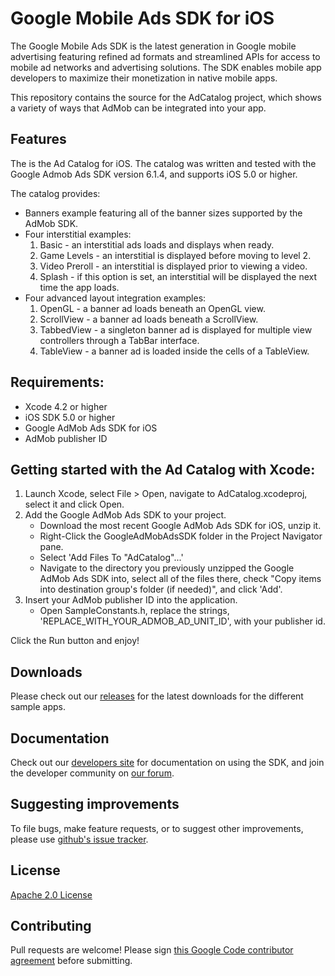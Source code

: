 Google Mobile Ads SDK for iOS
=============================
The Google Mobile Ads SDK is the latest generation in Google mobile advertising featuring refined ad formats and streamlined APIs for access to mobile ad networks and advertising solutions. The SDK enables mobile app developers to maximize their monetization in native mobile apps.

This repository contains the source for the AdCatalog project, which shows a variety of ways that AdMob can be integrated into your app.

Features
--------

The is the Ad Catalog for iOS.  The catalog was written and tested with the
Google Admob Ads SDK version 6.1.4, and supports iOS 5.0 or higher.

The catalog provides:
* Banners example featuring all of the banner sizes supported  by the AdMob
  SDK.
* Four interstitial examples:
  1. Basic - an interstitial ads loads and displays when ready.
  2. Game Levels - an interstitial is displayed before moving to level 2.
  3. Video Preroll - an interstitial is displayed prior to viewing a video.
  4. Splash - if this option is set, an interstitial will be displayed the next
     time the app loads.
* Four advanced layout integration examples:
  1. OpenGL - a banner ad loads beneath an OpenGL view.
  2. ScrollView - a banner ad loads beneath a ScrollView.
  3. TabbedView - a singleton banner ad is displayed for multiple view
     controllers through a TabBar interface.
  4. TableView - a banner ad is loaded inside the cells of a TableView.

Requirements:
--------------
* Xcode 4.2 or higher
* iOS SDK 5.0 or higher
* Google AdMob Ads SDK for iOS
* AdMob publisher ID

Getting started with the Ad Catalog with Xcode:
------------------------------------------------
1. Launch Xcode, select File > Open, navigate to AdCatalog.xcodeproj, select it
   and click Open.
2. Add the Google AdMob Ads SDK to your project.
   * Download the most recent Google AdMob Ads SDK for iOS, unzip it.
   * Right-Click the GoogleAdMobAdsSDK folder in the Project Navigator pane.
   * Select 'Add Files To "AdCatalog"...'
   * Navigate to the directory you previously unzipped the Google AdMob Ads SDK
     into, select all of the files there, check "Copy items into destination
     group's folder (if needed)", and click 'Add'.
3. Insert your AdMob publisher ID into the application.
   * Open SampleConstants.h, replace the strings,
     'REPLACE_WITH_YOUR_ADMOB_AD_UNIT_ID', with your publisher id.

Click the Run button and enjoy!

Downloads
----------
Please check out our [releases](https://github.com/googleads/googleads-mobile-ios-adcatalog/releases) for the latest downloads for the different sample apps.

Documentation
-------------
Check out our [developers site](https://developers.google.com/mobile-ads-sdk/) for documentation on using the SDK, and join the developer community on [our forum](https://groups.google.com/forum/#!forum/google-admob-ads-sdk).

Suggesting improvements
-----------------------
To file bugs, make feature requests, or to suggest other improvements, please use [github's issue tracker](https://github.com/googleads/googleads-mobile-ios-adcatalog/issues).

License
-------
[Apache 2.0 License](http://www.apache.org/licenses/LICENSE-2.0.html)

Contributing
-------------
Pull requests are welcome! Please sign [this Google Code contributor agreement](https://developers.google.com/open-source/cla/individual?csw=1) before submitting.
